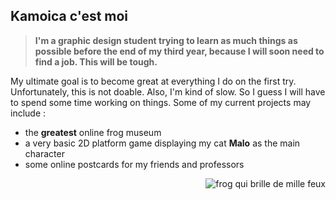 ## Kamoica c'est moi

> **I'm a graphic design student trying to learn as much things as possible before the end of my third year, because I will soon need to find a job. This will be tough.**

My ultimate goal is to become great at everything I do on the first try. Unfortunately, this is not doable. Also, I'm kind of slow. So I guess I will have to spend some time working on things.
Some of my current projects may include :
- the **greatest** online frog museum
- a very basic 2D platform game displaying my cat __Malo__ as the main character
- some online postcards for my friends and professors

<img src="https://www.picgifs.com/glitter-gifs/f/frog/picgifs-frog-4879223.gif" alt="frog qui brille de mille feux" style="align:right;float:right;width=400">

